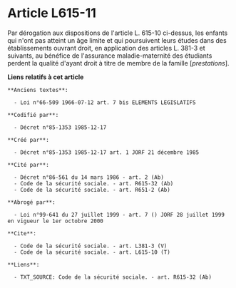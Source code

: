 # Article L615-11

Par dérogation aux dispositions de l'article L. 615-10 ci-dessus, les enfants qui n'ont pas atteint un âge limite et qui
poursuivent leurs études dans des établissements ouvrant droit, en application des articles L. 381-3 et suivants, au bénéfice
de l'assurance maladie-maternité des étudiants perdent la qualité d'ayant droit à titre de membre de la famille
[*prestations*].

**Liens relatifs à cet article**

	**Anciens textes**:

	  - Loi n°66-509 1966-07-12 art. 7 bis ELEMENTS LEGISLATIFS

	**Codifié par**:

	  - Décret n°85-1353 1985-12-17

	**Créé par**:

	  - Décret n°85-1353 1985-12-17 art. 1 JORF 21 décembre 1985

	**Cité par**:

	  - Décret n°86-561 du 14 mars 1986 - art. 2 (Ab)
	  - Code de la sécurité sociale. - art. R615-32 (Ab)
	  - Code de la sécurité sociale. - art. R651-2 (Ab)

	**Abrogé par**:

	  - Loi n°99-641 du 27 juillet 1999 - art. 7 () JORF 28 juillet 1999 en vigueur le 1er octobre 2000

	**Cite**:

	  - Code de la sécurité sociale. - art. L381-3 (V)
	  - Code de la sécurité sociale. - art. L615-10 (T)

	**Liens**:

	  - TXT_SOURCE: Code de la sécurité sociale. - art. R615-32 (Ab)
